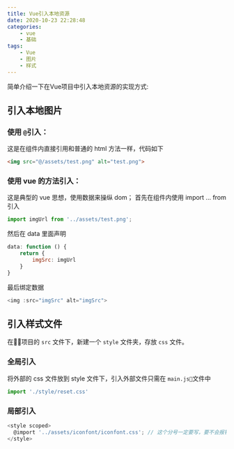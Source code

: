 ```yaml
---
title: Vue引入本地资源
date: 2020-10-23 22:28:48
categories:
    - vue
    - 基础
tags:
    - Vue
    - 图片
    - 样式
---
```


简单介绍一下在Vue项目中引入本地资源的实现方式: <!--more-->

## 引入本地图片

### 使用 `@`引入：

这是在组件内直接引用和普通的 html 方法一样，代码如下

```html
<img src="@/assets/test.png" alt="test.png">
```

### 使用 vue 的方法引入：

这是典型的 vue 思想，使用数据来操纵 dom； 首先在组件内使用 import ... from 引入

```js
import imgUrl from '../assets/test.png';
```

然后在 data 里面声明

```js
data: function () {
    return {
        imgSrc: imgUrl
    }
}
```

最后绑定数据

```js
<img :src="imgSrc" alt="imgSrc">
```

## 引入样式文件

在项目的 `src` 文件下，新建一个 `style` 文件夹，存放 `css` 文件。

### 全局引入

将外部的 css 文件放到 style 文件下，引入外部文件只需在 `main.js`文件中

```js
import './style/reset.css'
```

### 局部引入

```js
<style scoped>
  @import '../assets/iconfont/iconfont.css'; // 这个分号一定要写，要不会报错
</style>
```
